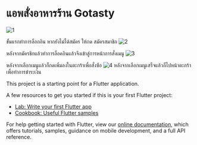 # แอพสั่งอาหารร้าน Gotasty

![1](https://user-images.githubusercontent.com/45374894/97951794-eefd2200-1dcd-11eb-8ab2-1527e954ecfc.JPG)

ขั้นแรกทำการล็อกอิน หากยังไม่ได้สมัคร ให้กด สมัครสมาชิก
![2](https://user-images.githubusercontent.com/45374894/97951788-ec023180-1dcd-11eb-963d-a066c29968f9.JPG)

หลังจากมัครชิกแล้วทำการล็อคอินแล้วจึงเข้าสู่การหน้าการสั่งเมนู
![3](https://user-images.githubusercontent.com/45374894/97951791-edcbf500-1dcd-11eb-842d-3ef4a0915db1.JPG)

หลังจากเลือกเมนูแล้วก็กดเพิ่มลงในตะกร้าเพื่อสั่งซ์้อ
![4](https://user-images.githubusercontent.com/45374894/97951792-ee648b80-1dcd-11eb-91bf-c7e4f1bb77d2.JPG)
หลังจากเลือกเมนูเสร็จแล้วก็ไปหน้าตะกร้าเพื่อทำการชำระเงิน

This project is a starting point for a Flutter application.

A few resources to get you started if this is your first Flutter project:

- [Lab: Write your first Flutter app](https://flutter.dev/docs/get-started/codelab)
- [Cookbook: Useful Flutter samples](https://flutter.dev/docs/cookbook)

For help getting started with Flutter, view our
[online documentation](https://flutter.dev/docs), which offers tutorials,
samples, guidance on mobile development, and a full API reference.
